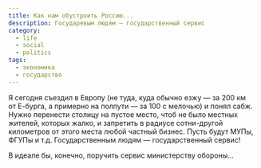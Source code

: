 ```yaml
---
title: Как нам обустроить Россию...
description: Государевым людям — государственный сервис
category:
  - life
  - social
  - politics
tags:
  - экономика
  - государство
---
```

Я сегодня съездил в Европу (не туда, куда обычно езжу — за 200 км от Е-бур­га, а примерно на пол­пу­ти — за 100 с мелочью)
и понял сабж. Нужно перенести столицу на пус­тое место, чтоб не бы­ло местных жителей, которых жалко, и запретить в ра­ди­у­се
сотни-другой километров от это­го места любой частный бизнес. Пусть будут МУПы, ФГУПы и т.д. Государственным лю­дям —
государственный сервис!

В иде­а­ле бы, конечно, поручить сервис министерству обороны...
